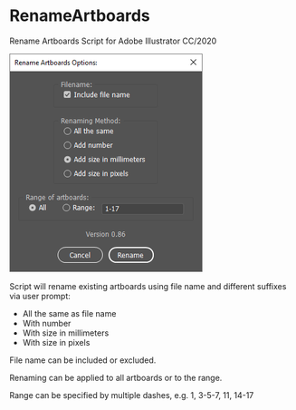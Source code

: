 # RenameArtboards
Rename Artboards Script for Adobe Illustrator СС/2020

![Rename Artboards Screenshot](https://github.com/Wyrax/RenameArtboards/blob/master/RenameArtboardsScreenshot.png)

Script will rename existing artboards using file name and different suffixes via user prompt:
- All the same as file name
- With number
- With size in millimeters
- With size in pixels

File name can be included or excluded.

Renaming can be applied to all artboards or to the range.

Range can be specified by multiple dashes, e.g.  1, 3-5-7, 11, 14-17
